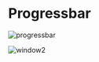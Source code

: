 # Progressbar

![progressbar](https://user-images.githubusercontent.com/92419630/185854159-80280069-963b-4362-a382-80f90cdf4ca8.png)

![window2](https://user-images.githubusercontent.com/92419630/185854170-7e02eb08-badc-486a-829b-7b1a8da81e81.png)
